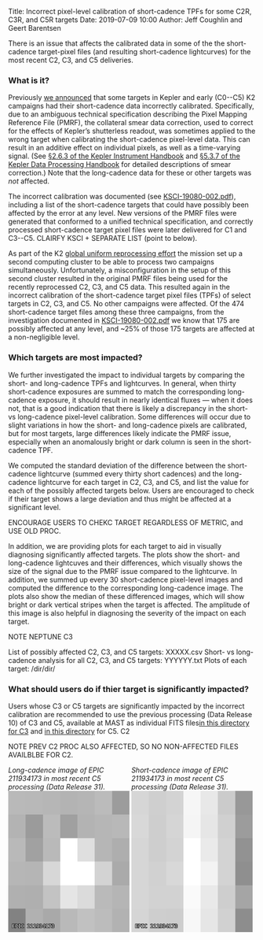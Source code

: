 Title: Incorrect pixel-level calibration of short-cadence TPFs for some C2R, C3R, and C5R targets
Date: 2019-07-09 10:00
Author: Jeff Coughlin and Geert Barentsen

There is an issue that affects the calibrated data in some of the the short-cadence target-pixel files (and resulting short-cadence lightcurves) for the most recent C2, C3, and C5 deliveries.


### What is it?

Previously [we announced](problem-with-kepler-and-k2-short-cadence-pixel-calibration.html) that some targets in Kepler and early (C0--C5) K2 campaigns had their short-cadence data incorrectly calibrated. Specifically, due to an ambiguous technical specification describing the Pixel Mapping Reference File (PMRF), the collateral smear data correction, used to correct for the effects of Kepler’s shutterless readout, was sometimes applied to the wrong target when calibrating the short-cadence pixel-level data. This can result in an additive effect on individual pixels, as well as a time-varying signal. (See [§2.6.3 of the Kepler Instrument Handbook](https://archive.stsci.edu/files/live/sites/mast/files/home/missions-and-data/kepler/_documents/KSCI-19033-002-instrument-hb.pdf#page=25) and [§5.3.7 of the Kepler Data Processing Handbook](https://archive.stsci.edu/files/live/sites/mast/files/home/missions-and-data/kepler/_documents/KSCI-19081-002-KDPH.pdf#page=120) for detailed descriptions of smear correction.) Note that the long-cadence data for these or other targets was *not* affected.

The incorrect calibration was documented (see [KSCI-19080-002.pdf](data/documentation/KSCI-19080-002.pdf)), including a list of the short-cadence targets that could have possibly been affected by the error at any level. New versions of the PMRF files were generated that conformed to a unified technical specification, and correctly processed short-cadence target pixel files were later delivered for C1 and C3--C5.  CLAIRFY KSCI + SEPARATE LIST (point to below).

As part of the K2 [global uniform reprocessing effort](k2-uniform-global-reprocessing-underway.html) the mission set up a second computing cluster to be able to process two campaigns simultaneously. Unfortunately, a misconfiguration in the setup of this second cluster resulted in the original PMRF files being used for the recently reprocessed C2, C3, and C5 data. This resulted again in the incorrect calibration of the short-cadence target pixel files (TPFs) of select targets in C2, C3, and C5. No other campaigns were affected. Of the 474 short-cadence target files among these three campaigns, from the investigation documented in [KSCI-19080-002.pdf](data/documentation/KSCI-19080-002.pdf) we know that 175 are possibly affected at any level, and ~25% of those 175 targets are affected at a non-negligible level.


### Which targets are most impacted?

We further investigated the impact to individual targets by comparing the short- and long-cadence TPFs and lightcurves. In general, when thirty short-cadence exposures are summed to match the corresponding long-cadence exposure, it should result in nearly identical fluxes &mdash; when it does not, that is a good indication that there is likely a discrepancy in the short- vs long-cadence pixel-level calibration. Some differences will occur due to slight variations in how the short- and long-cadence pixels are calibrated, but for most targets, large differences likely indicate the PMRF issue, especially when an anomalously bright or dark column is seen in the short-cadence TPF.

We computed the standard deviation of the difference between the short-cadence lightcurve (summed every thirty short cadences) and the long-cadence lightcurve for each target in C2, C3, and C5, and list the value for each of the possibly affected targets below. Users are encouraged to check if their target shows a large deviation and thus might be affected at a significant level.

ENCOURAGE USERS TO CHEKC TARGET REGARDLESS OF METRIC, and USE OLD PROC.

In addition, we are providing plots for each target to aid in visually diagnosing significantly affected targets. The plots show the short- and long-cadence lightcuves and their differences, which visually shows the size of the signal due to the PMRF issue compared to the lightcurve. In addition, we summed up every 30 short-cadence pixel-level images and computed the difference to the corresponding long-cadence image. The plots also show the median of these differenced images, which will show bright or dark vertical stripes when the target is affected. The amplitude of this image is also helpful in diagnosing the severity of the impact on each target.

NOTE NEPTUNE C3



List of possibly affected C2, C3, and C5 targets: XXXXX.csv
Short- vs long-cadence analysis for all C2, C3, and C5 targets: YYYYYY.txt
Plots of each target:  /dir/dir/


### What should users do if thier target is significantly impacted?

Users whose C3 or C5 targets are significantly impacted by the incorrect calibration are recommended to use the previous processing (Data Release 10) of C3 and C5, available at MAST as individual FITS files[in this directory for C3](https://archive.stsci.edu/missions/k2/target_pixel_files/old_release_bundles/c3/c3_old_release_files/) and [in this directory](https://archive.stsci.edu/missions/k2/target_pixel_files/old_release_bundles/c5/c5_old_release_files/) for C5. C2

NOTE PREV C2 PROC ALSO AFFECTED, SO NO NON-AFFECTED FILES AVAILBLBE FOR C2.

<div class="thumbnail" style="width: 49%;display: inline-block;">
<div class="caption">
<i>Long-cadence image of EPIC 211934173 in most recent C5 processing (Data Release 31).</i>
<a href="images/news/epic211934173-lc.png">
<img src="images/news/epic211934173-lc.png" class="img-responsive" alt="EPIC 211934173 long-cadence image">
</a>
</div>
</div>

<div class="thumbnail" style="width: 49%;display: inline-block;">
<div class="caption">
<i>Short-cadence image of EPIC 211934173 in most recent C5 processing (Data Release 31).</i>
<a href="images/news/epic211934173-sc.png">
<img src="images/news/epic211934173-sc.png" class="img-responsive" alt="EPIC 211934173 short-cadence image">
</a>
</div>
</div>

<!---The mission is currently exploring possible options to produce correct short-cadence TPFs for affected C2 targets. --->
